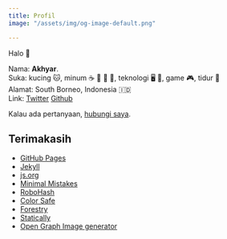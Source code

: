 ```yaml
---
title: Profil
image: "/assets/img/og-image-default.png"

---
```

Halo :wave:

Nama: **Akhyar**.   
Suka: kucing :cat:, minum :coffee: :tea: :beer: :sake:, teknologi :desktop_computer: :iphone:, game :video_game:, tidur :sleeping_bed:   
Alamat: South Borneo, Indonesia :indonesia:   
Link: [Twitter](https://twitter.com/akhyarrh) [Github](https://github.com/akhyarrh)

Kalau ada pertanyaan, [hubungi saya](/kontak).

## Terimakasih

* [GitHub Pages](https://pages.github.com)
* [Jekyll](https://jekyllrb.com)
* [js.org](https://github.com/js-org/js.org)
* [Minimal Mistakes](https://github.com/mmistakes/minimal-mistakes)
* [RoboHash](https://robohash.org/)
* [Color Safe](http://colorsafe.co/)
* [Forestry](https://forestry.io)
* [Statically](https://statically.io/)
* [Open Graph Image generator](https://og-image.now.sh/)